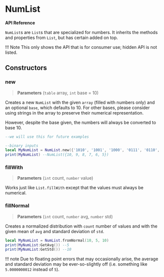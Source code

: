 # NumList
**API Reference**

`NumList`s are `List`s that are specialized for numbers. It inherits the methods and properties from `List`, but has certain added on top.

!!! Note
    This only shows the API that is for consumer use; hidden API is not listed.  
## Constructors
### new
> **Parameters** (`table` array, `int` base = 10)

Creates a new `NumList` with the given `array` (filled with numbers only) and an optional `base`, which defaults to 10. For other bases, please consider using strings in the array to preserve their numerical representation. 

However, despite the base given, the numbers will always be converted to base 10.

```lua
--we will use this for future examples

--binary inputs
local MyNumList = NumList.new({'1010', '1001', '1000', '0111', '0110', '0101'}, 2) --must include 2, else it will error!
print(MyNumList) --NumList({10, 9, 8, 7, 6, 5})
```
### fillWith
> **Parameters** (`int` count, `number` value)

Works just like `List.fillWith` except that the values must always be numerical.

### fillNormal
> **Parameters** (`int` count, `number` avg, `number` std)

Creates a normalized distribution with `count` number of values and with the given mean of `avg` and standard deviation of `std`. 

```lua
local MyNumList = NumList.fromNormal(10, 5, 10)
print(MyNumList:GetAvg()) --5
print(MyNumList:GetStd()) --10
```
!!! note
    Due to floating point errors that may occasionally arise, the average and standard deviation may be ever-so-slightly off (i.e. something like `5.0000000012` instead of `5`).
